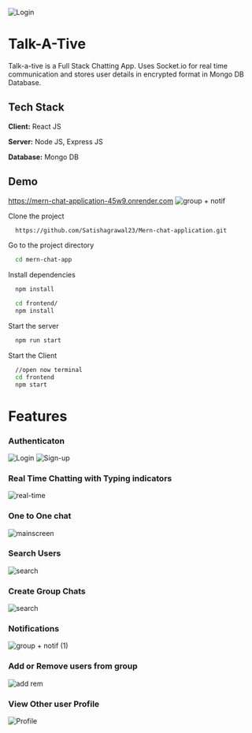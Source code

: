 ![Login](https://github.com/user-attachments/assets/b4a547ed-c23b-4c31-a220-8b450911b446)

# Talk-A-Tive

Talk-a-tive is a Full Stack Chatting App.
Uses Socket.io for real time communication and stores user details in encrypted format in Mongo DB Database.

## Tech Stack

**Client:** React JS

**Server:** Node JS, Express JS

**Database:** Mongo DB
  
## Demo
https://mern-chat-application-45w9.onrender.com
![group + notif](https://github.com/user-attachments/assets/fbe77f7b-d1ce-451e-95c6-123a2abc637d)



Clone the project

```bash
  https://github.com/Satishagrawal23/Mern-chat-application.git
```

Go to the project directory

```bash
  cd mern-chat-app
```

Install dependencies

```bash
  npm install
```

```bash
  cd frontend/
  npm install
```

Start the server

```bash
  npm run start
```
Start the Client

```bash
  //open now terminal
  cd frontend
  npm start
```

  
# Features
### Authenticaton
![Login](https://github.com/user-attachments/assets/6088b0f0-f6cf-4955-b89e-12977e3d2c97)
![Sign-up](https://github.com/user-attachments/assets/1f46b276-b571-4228-b38e-43383dc01542)

### Real Time Chatting with Typing indicators
![real-time](https://github.com/user-attachments/assets/c276c586-a3da-4352-a029-d0059e3b023b)

### One to One chat
![mainscreen](https://github.com/user-attachments/assets/7accfee4-4830-4d37-9727-006b4689877b)

### Search Users
![search](https://github.com/user-attachments/assets/2d57fba7-4dd2-44e1-8960-702d6f3dd2f8)

### Create Group Chats
![search](https://github.com/user-attachments/assets/f4717c2d-58f9-4ac6-b965-4f6ab0292b66)

### Notifications 
![group + notif (1)](https://github.com/user-attachments/assets/b2407fc3-883e-4dd5-9a1c-3efcd17fb926)

### Add or Remove users from group
![add rem](https://github.com/user-attachments/assets/6a6c8fb5-5fe6-4f3f-8e9e-e37c69deff73)

### View Other user Profile
![Profile](https://github.com/user-attachments/assets/b9ad7038-8d28-46c6-9cc1-48931fa4ee21)

